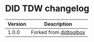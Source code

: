 # DID TDW changelog

| Version | Description                                                            |
|---------|------------------------------------------------------------------------|
| 1.0.0   | Forked from [didtoolbox](https://github.com/swiyu-admin-ch/didtoolbox) |

